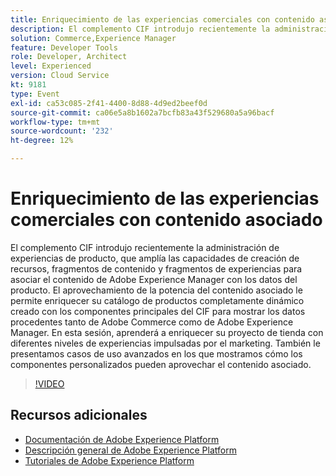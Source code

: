 ```yaml
---
title: Enriquecimiento de las experiencias comerciales con contenido asociado
description: El complemento CIF introdujo recientemente la administración de experiencias de producto, que amplía las capacidades de creación de recursos, fragmentos de contenido y fragmentos de experiencias para asociar el contenido de Adobe Experience Manager con los datos del producto. El aprovechamiento de la potencia del contenido asociado le permite enriquecer su catálogo de productos completamente dinámico creado con los componentes principales del CIF para mostrar los datos procedentes tanto de Adobe Commerce como de Adobe Experience Manager. En esta sesión, aprenderá a enriquecer su proyecto de tienda con diferentes niveles de experiencias impulsadas por el marketing. También le presentamos casos de uso avanzados en los que mostramos cómo los componentes personalizados pueden aprovechar el contenido asociado.
solution: Commerce,Experience Manager
feature: Developer Tools
role: Developer, Architect
level: Experienced
version: Cloud Service
kt: 9181
type: Event
exl-id: ca53c085-2f41-4400-8d88-4d9ed2beef0d
source-git-commit: ca06e5a8b1602a7bcfb83a43f529680a5a96bacf
workflow-type: tm+mt
source-wordcount: '232'
ht-degree: 12%

---
```


# Enriquecimiento de las experiencias comerciales con contenido asociado

El complemento CIF introdujo recientemente la administración de experiencias de producto, que amplía las capacidades de creación de recursos, fragmentos de contenido y fragmentos de experiencias para asociar el contenido de Adobe Experience Manager con los datos del producto. El aprovechamiento de la potencia del contenido asociado le permite enriquecer su catálogo de productos completamente dinámico creado con los componentes principales del CIF para mostrar los datos procedentes tanto de Adobe Commerce como de Adobe Experience Manager. En esta sesión, aprenderá a enriquecer su proyecto de tienda con diferentes niveles de experiencias impulsadas por el marketing. También le presentamos casos de uso avanzados en los que mostramos cómo los componentes personalizados pueden aprovechar el contenido asociado.

>[!VIDEO](https://video.tv.adobe.com/v/337772/?quality=12&learn=on&hidetitle=true)

## Recursos adicionales

- [Documentación de Adobe Experience Platform](https://experienceleague.adobe.com/docs/experience-platform.html)
- [Descripción general de Adobe Experience Platform](https://experienceleague.adobe.com/docs/experience-platform/landing/home.html?lang=es)
- [Tutoriales de Adobe Experience Platform](https://experienceleague.adobe.com/docs/platform-learn/tutorials/overview.html?lang=es)
